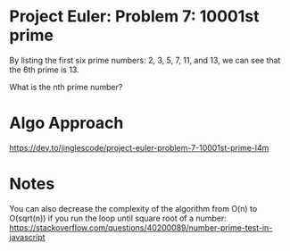 # Project Euler: Problem 7: 10001st prime

By listing the first six prime numbers: 2, 3, 5, 7, 11, and 13, we can see that the 6th prime is 13.

What is the nth prime number?

# Algo Approach

https://dev.to/jinglescode/project-euler-problem-7-10001st-prime-l4m

# Notes

You can also decrease the complexity of the algorithm from O(n) to O(sqrt(n)) if you run the loop until square root of a number:
https://stackoverflow.com/questions/40200089/number-prime-test-in-javascript
